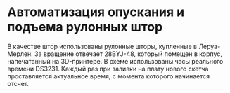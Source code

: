 # Автоматизация опускания и подъема рулонных штор

В качестве штор использованы рулонные шторы, купленные в Леруа-Мерлен. За вращение отвечает 28BYJ-48, который помещен в 
корпус, напечатанный на 3D-принтере. В схеме использованы часы реального времени DS3231. 
Каждый раз при заливки на плату нового скетча проставляется актуальное время, с момента которого начинается
отсчет.